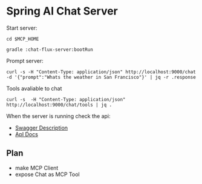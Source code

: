 # Spring AI Chat Server

Start server:
```
cd $MCP_HOME

gradle :chat-flux-server:bootRun
```

Prompt server:
```
curl -s -H "Content-Type: application/json" http://localhost:9000/chat -d '{"prompt":"Whats the weather in San Francisco"}' | jq -r .response

```

Tools avaliable to chat
```
curl -s  -H "Content-Type: application/json" http://localhost:9000/chat/tools | jq .
```

When the server is running check the api:
- [Swagger Description](http://localhost:9000/webjars/swagger-ui/index.html)
- [ApI Docs](http://localhost:9000/v3/api-docs)


## Plan 

- make MCP Client
- expose Chat as MCP Tool

